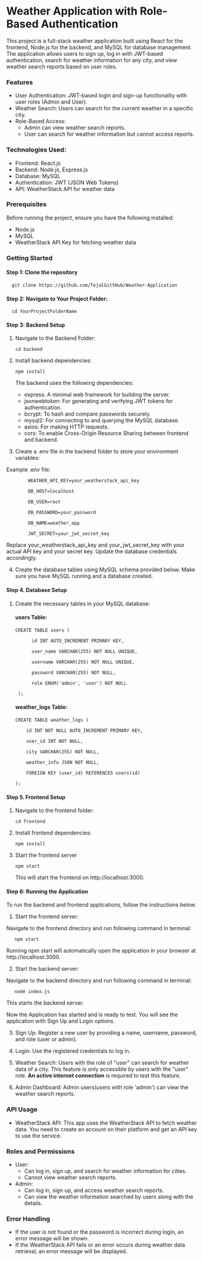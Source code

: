 # Weather Application with Role-Based Authentication
This project is a full-stack weather application built using React for the frontend, Node.js for the backend, and MySQL for database management. The application allows users to sign up, log in with JWT-based authentication, search for weather information for any city, and view weather search reports based on user roles.
### Features
- User Authentication: JWT-based login and sign-up functionality with user roles (Admin and User).
- Weather Search: Users can search for the current weather in a specific city.
- Role-Based Access:
  - Admin can view weather search reports.
  - User can search for weather information but cannot access reports.
### Technologies Used:
- Frontend: React.js
- Backend: Node.js, Express.js
- Database: MySQL 
- Authentication: JWT (JSON Web Tokens)
- API: WeatherStack API for weather data
### Prerequisites
Before running the project, ensure you have the following installed:
- Node.js 
- MySQL 
- WeatherStack API Key for fetching weather data
### Getting Started 
#### Step 1: Clone the repository
      git clone https://github.com/TejalGittHub/Weather-Application
#### Step 2: Navigate to Your Project Folder:
      cd YourProjectFolderName
#### Step 3: Backend Setup
  1. Navigate to the Backend Folder:

         cd backend

  2. Install backend dependencies:

         npm install

     The backend uses the following dependencies:

     - express: A minimal web framework for building the server.
     - jsonwebtoken: For generating and verifying JWT tokens for authentication.
     - bcrypt: To hash and compare passwords securely.
     - mysql2: For connecting to and querying the MySQL database.
     - axios: For making HTTP requests.
     - cors: To enable Cross-Origin Resource Sharing between frontend and backend.

   3. Create a .env file in the backend folder to store your environment variables:

  Example .env file:

            WEATHER_API_KEY=your_weatherstack_api_key
 
            DB_HOST=localhost

            DB_USER=root

            DB_PASSWORD=your_password

            DB_NAME=weather_app

            JWT_SECRET=your_jwt_secret_key

  Replace your_weatherstack_api_key and your_jwt_secret_key with your actual API key and your secret key. Update the database credentials accordingly.

   4. Create the database tables using MySQL schema provided below. Make sure you have MySQL running and a database created.
 #### Step 4. Database Setup
   1. Create the necessary tables in your MySQL database:

      #### users Table:

          CREATE TABLE users (

                id INT AUTO_INCREMENT PRIMARY KEY,
  
                user_name VARCHAR(255) NOT NULL UNIQUE,
  
                username VARCHAR(255) NOT NULL UNIQUE,
  
                password VARCHAR(255) NOT NULL,
  
                role ENUM('admin', 'user') NOT NULL
  
           );
      
      #### weather_logs Table:

          CREATE TABLE weather_logs (

              id INT NOT NULL AUTO_INCREMENT PRIMARY KEY,

              user_id INT NOT NULL,

              city VARCHAR(255) NOT NULL,

              weather_info JSON NOT NULL,

              FOREIGN KEY (user_id) REFERENCES users(id)
   
          );

#### Step 5. Frontend Setup

1. Navigate to the frontend folder:

       cd frontend

3. Install frontend dependencies:

       npm install

 4. Start the frontend server

        npm start

     This will start the frontend on http://localhost:3000.

#### Step 6: Running the Application

To run the backend and frontend applications, follow the instructions below.
  
1. Start the frontend server:
   
 Navigate to the frontend directory and run following command in terminal:

       npm start

  Running npm start will automatically open the application in your browser at http://localhost:3000.
  
2. Start the backend server:

 Navigate to the backend directory and run following command in terminal:

       node index.js
   
   This starts the backend server.

   Now the Application has started and is ready to test. You will see the application with Sign Up and Login options.

 3. Sign Up: Register a new user by providing a name, username, password, and role (user or admin).
   
 4. Login: Use the registered credentials to log in.
 
 5. Weather Search: Users with the role of "user" can search for weather data of a city. This feature is only accessible by users with the "user" role. **An active internet connection** is required to test this feature.
 
7. Admin Dashboard: Admin users(users with role 'admin') can view the weather search reports.

### API Usage
- WeatherStack API: This app uses the WeatherStack API to fetch weather data. You need to create an account on their platform and get an API key to use the service.
### Roles and Permissions
- User:
  - Can log in, sign up, and search for weather information for cities.
  - Cannot view weather search reports.
- Admin:
  - Can log in, sign up, and access weather search reports.
  - Can view the weather information searched by users along with the details.
### Error Handling
- If the user is not found or the password is incorrect during login, an error message will be shown.
- If the WeatherStack API fails or an error occurs during weather data retrieval, an error message will be displayed.   

